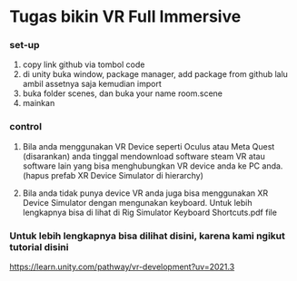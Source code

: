 # Tugas bikin VR Full Immersive

### set-up
1. copy link github via tombol code
2. di unity buka window, package manager, add package from github lalu ambil assetnya saja kemudian import
3. buka folder scenes, dan buka your name room.scene
4. mainkan

### control
1. Bila anda menggunakan VR Device seperti Oculus atau Meta Quest (disarankan) anda tinggal mendownload software steam VR atau software lain yang bisa menghubungkan VR device anda ke PC anda. (hapus prefab XR Device Simulator di hierarchy)

2. Bila anda tidak punya device VR anda juga bisa menggunakan XR Device Simulator dengan mengunakan keyboard. 
Untuk lebih lengkapnya bisa di lihat di Rig Simulator Keyboard Shortcuts.pdf file

### Untuk lebih lengkapnya bisa dilihat disini, karena kami ngikut tutorial disini
https://learn.unity.com/pathway/vr-development?uv=2021.3
